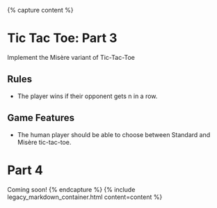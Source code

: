 {% capture content %}
# Tic Tac Toe: Part 3

Implement the Misère variant of Tic-Tac-Toe

## Rules

* The player wins if their opponent gets n in a row.

## Game Features

* The human player should be able to choose between Standard and Misère tic-tac-toe.

# Part 4

Coming soon!
{% endcapture %}
{% include legacy_markdown_container.html content=content %}

